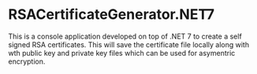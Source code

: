 # RSACertificateGenerator.NET7
This is a console application developed on top of .NET 7 to create a self signed RSA certificates. 
This will save the certificate file locally along with wth public key and private key files which can be used for asymentric encryption.
